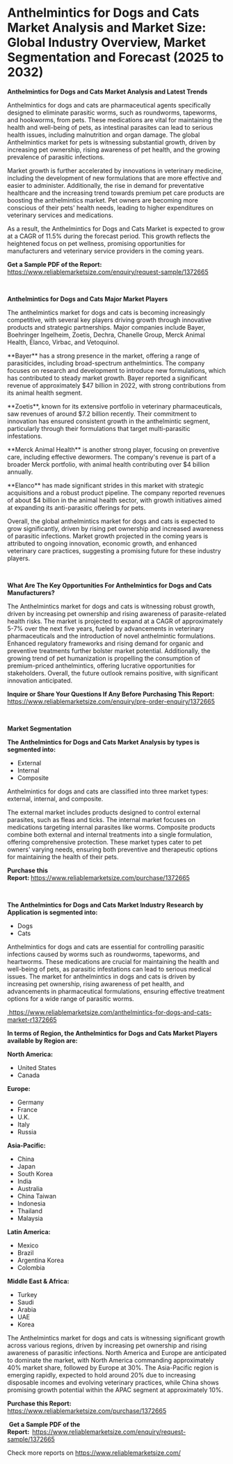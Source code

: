 <p><h1>Anthelmintics for Dogs and Cats Market Analysis and Market Size: Global Industry Overview, Market Segmentation and Forecast (2025 to 2032)</h1></p><p><strong>Anthelmintics for Dogs and Cats Market Analysis and Latest Trends</strong></p>
<p><p>Anthelmintics for dogs and cats are pharmaceutical agents specifically designed to eliminate parasitic worms, such as roundworms, tapeworms, and hookworms, from pets. These medications are vital for maintaining the health and well-being of pets, as intestinal parasites can lead to serious health issues, including malnutrition and organ damage. The global Anthelmintics market for pets is witnessing substantial growth, driven by increasing pet ownership, rising awareness of pet health, and the growing prevalence of parasitic infections.</p><p>Market growth is further accelerated by innovations in veterinary medicine, including the development of new formulations that are more effective and easier to administer. Additionally, the rise in demand for preventative healthcare and the increasing trend towards premium pet care products are boosting the anthelmintics market. Pet owners are becoming more conscious of their pets' health needs, leading to higher expenditures on veterinary services and medications.</p><p>As a result, the Anthelmintics for Dogs and Cats Market is expected to grow at a CAGR of 11.5% during the forecast period. This growth reflects the heightened focus on pet wellness, promising opportunities for manufacturers and veterinary service providers in the coming years.</p></p>
<p><strong>Get a Sample PDF of the Report:&nbsp;</strong> <a href="https://www.reliablemarketsize.com/enquiry/request-sample/1372665?utm_campaign=3352&utm_medium=2&utm_source=Github&utm_content=ia&utm_term=22032025&utm_id=anthelmintics-for-dogs-and-cats">https://www.reliablemarketsize.com/enquiry/request-sample/1372665</a></p>
<p>&nbsp;</p>
<p><strong>Anthelmintics for Dogs and Cats Major Market Players</strong></p>
<p><p>The anthelmintics market for dogs and cats is becoming increasingly competitive, with several key players driving growth through innovative products and strategic partnerships. Major companies include Bayer, Boehringer Ingelheim, Zoetis, Dechra, Chanelle Group, Merck Animal Health, Elanco, Virbac, and Vetoquinol.</p><p>**Bayer** has a strong presence in the market, offering a range of parasiticides, including broad-spectrum anthelmintics. The company focuses on research and development to introduce new formulations, which has contributed to steady market growth. Bayer reported a significant revenue of approximately $47 billion in 2022, with strong contributions from its animal health segment.</p><p>**Zoetis**, known for its extensive portfolio in veterinary pharmaceuticals, saw revenues of around $7.2 billion recently. Their commitment to innovation has ensured consistent growth in the anthelmintic segment, particularly through their formulations that target multi-parasitic infestations.</p><p>**Merck Animal Health** is another strong player, focusing on preventive care, including effective dewormers. The company's revenue is part of a broader Merck portfolio, with animal health contributing over $4 billion annually. </p><p>**Elanco** has made significant strides in this market with strategic acquisitions and a robust product pipeline. The company reported revenues of about $4 billion in the animal health sector, with growth initiatives aimed at expanding its anti-parasitic offerings for pets.</p><p>Overall, the global anthelmintics market for dogs and cats is expected to grow significantly, driven by rising pet ownership and increased awareness of parasitic infections. Market growth projected in the coming years is attributed to ongoing innovation, economic growth, and enhanced veterinary care practices, suggesting a promising future for these industry players.</p></p>
<p>&nbsp;</p>
<p><strong>What Are The Key Opportunities For Anthelmintics for Dogs and Cats Manufacturers?</strong></p>
<p><p>The Anthelmintics market for dogs and cats is witnessing robust growth, driven by increasing pet ownership and rising awareness of parasite-related health risks. The market is projected to expand at a CAGR of approximately 5-7% over the next five years, fueled by advancements in veterinary pharmaceuticals and the introduction of novel anthelmintic formulations. Enhanced regulatory frameworks and rising demand for organic and preventive treatments further bolster market potential. Additionally, the growing trend of pet humanization is propelling the consumption of premium-priced anthelmintics, offering lucrative opportunities for stakeholders. Overall, the future outlook remains positive, with significant innovation anticipated.</p></p>
<p><strong>Inquire or Share Your Questions If Any Before Purchasing This Report:</strong> <a href="https://www.reliablemarketsize.com/enquiry/pre-order-enquiry/1372665?utm_campaign=3352&utm_medium=2&utm_source=Github&utm_content=ia&utm_term=22032025&utm_id=anthelmintics-for-dogs-and-cats">https://www.reliablemarketsize.com/enquiry/pre-order-enquiry/1372665</a></p>
<p>&nbsp;</p>
<p><strong>Market Segmentation</strong></p>
<p><strong>The Anthelmintics for Dogs and Cats Market Analysis by types is segmented into:</strong></p>
<p><ul><li>External</li><li>Internal</li><li>Composite</li></ul></p>
<p><p>Anthelmintics for dogs and cats are classified into three market types: external, internal, and composite. </p><p>The external market includes products designed to control external parasites, such as fleas and ticks. The internal market focuses on medications targeting internal parasites like worms. Composite products combine both external and internal treatments into a single formulation, offering comprehensive protection. These market types cater to pet owners' varying needs, ensuring both preventive and therapeutic options for maintaining the health of their pets.</p></p>
<p><strong>Purchase this Report:&nbsp;</strong><a href="https://www.reliablemarketsize.com/purchase/1372665?utm_campaign=3352&utm_medium=2&utm_source=Github&utm_content=ia&utm_term=22032025&utm_id=anthelmintics-for-dogs-and-cats">https://www.reliablemarketsize.com/purchase/1372665</a></p>
<p>&nbsp;</p>
<p><strong>The Anthelmintics for Dogs and Cats Market Industry Research by Application is segmented into:</strong></p>
<p><ul><li>Dogs</li><li>Cats</li></ul></p>
<p><p>Anthelmintics for dogs and cats are essential for controlling parasitic infections caused by worms such as roundworms, tapeworms, and heartworms. These medications are crucial for maintaining the health and well-being of pets, as parasitic infestations can lead to serious medical issues. The market for anthelmintics in dogs and cats is driven by increasing pet ownership, rising awareness of pet health, and advancements in pharmaceutical formulations, ensuring effective treatment options for a wide range of parasitic worms.</p></p>
<p><a href="https://www.reliablemarketsize.com/anthelmintics-for-dogs-and-cats-market-r1372665?utm_campaign=3352&utm_medium=2&utm_source=Github&utm_content=ia&utm_term=22032025&utm_id=anthelmintics-for-dogs-and-cats">&nbsp;https://www.reliablemarketsize.com/anthelmintics-for-dogs-and-cats-market-r1372665</a></p>
<p><strong>In terms of Region, the Anthelmintics for Dogs and Cats Market Players available by Region are:</strong></p>
<p>
    <p> <strong> North America: </strong>
        <ul>
            <li>United States</li>
            <li>Canada</li>
        </ul>
        </p> 
    <p> <strong> Europe: </strong>
        <ul>
            <li>Germany</li>
            <li>France</li>
            <li>U.K.</li>
            <li>Italy</li>
            <li>Russia</li>
        </ul>
        </p> 
    <p> <strong> Asia-Pacific: </strong>
        <ul>
            <li>China</li>
            <li>Japan</li>
            <li>South Korea</li>
            <li>India</li>
            <li>Australia</li>
            <li>China Taiwan</li>
            <li>Indonesia</li>
            <li>Thailand</li>
            <li>Malaysia</li>
        </ul>
        </p> 
    <p> <strong> Latin America: </strong>
        <ul>
            <li>Mexico</li>
            <li>Brazil</li>
            <li>Argentina Korea</li>
            <li>Colombia</li>
        </ul>
        </p> 
    <p> <strong> Middle East & Africa: </strong>
        <ul>
            <li>Turkey</li>
            <li>Saudi</li>
            <li>Arabia</li>
            <li>UAE</li>
            <li>Korea</li>
        </ul>
    </p>
    </p>
<p><p>The Anthelmintics market for dogs and cats is witnessing significant growth across various regions, driven by increasing pet ownership and rising awareness of parasitic infections. North America and Europe are anticipated to dominate the market, with North America commanding approximately 40% market share, followed by Europe at 30%. The Asia-Pacific region is emerging rapidly, expected to hold around 20% due to increasing disposable incomes and evolving veterinary practices, while China shows promising growth potential within the APAC segment at approximately 10%.</p></p>
<p><strong>Purchase this Report: </strong><a href="https://www.reliablemarketsize.com/purchase/1372665?utm_campaign=3352&utm_medium=2&utm_source=Github&utm_content=ia&utm_term=22032025&utm_id=anthelmintics-for-dogs-and-cats">https://www.reliablemarketsize.com/purchase/1372665</a></p>
<p>&nbsp;<strong>Get a Sample PDF of the Report:&nbsp;&nbsp;</strong><a href="https://www.reliablemarketsize.com/enquiry/request-sample/1372665?utm_campaign=3352&utm_medium=2&utm_source=Github&utm_content=ia&utm_term=22032025&utm_id=anthelmintics-for-dogs-and-cats">https://www.reliablemarketsize.com/enquiry/request-sample/1372665</a></p>
<p><strong></strong></p>
<p>Check more reports on <a href="https://www.reliablemarketsize.com/?utm_campaign=3352&utm_medium=2&utm_source=Github&utm_content=ia&utm_term=22032025&utm_id=anthelmintics-for-dogs-and-cats">https://www.reliablemarketsize.com/</a></p>